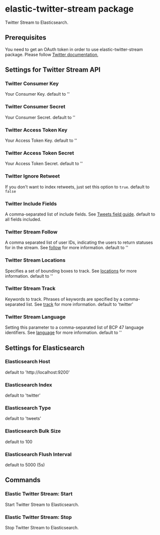 # elastic-twitter-stream package

Twitter Stream to Elasticsearch.


## Prerequisites
You need to get an OAuth token in order to use elastic-twitter-stream package. Please follow  [Twitter documentation](https://dev.twitter.com/docs/auth/tokens-devtwittercom),

## Settings for Twitter Stream API
### Twitter Consumer Key
Your Consumer Key. default to ''

### Twitter Consumer Secret
Your Consumer Secret. default to ''

### Twitter Access Token Key
Your Access Token Key. default to ''

### Twitter Access Token Secret
Your Access Token Secret. default to ''

### Twitter Ignore Retweet
If you don't want to index retweets, just set this option to `true`. default to `false`

### Twitter Include Fields
A comma-separated list of include fields. See [Tweets field guide](https://dev.twitter.com/overview/api/tweets). default to all fields included.

### Twitter Stream Follow
A comma separated list of user IDs, indicating the users to return statuses for in the stream. See [follow](https://dev.twitter.com/streaming/overview/request-parameters#follow) for more information. default to ''

### Twitter Stream Locations
Specifies a set of bounding boxes to track. See [locations](https://dev.twitter.com/streaming/overview/request-parameters#track) for more information. default to ''

### Twitter Stream Track
Keywords to track. Phrases of keywords are specified by a comma-separated list. See [track](https://dev.twitter.com/streaming/overview/request-parameters#track) for more information. default to 'twitter'

### Twitter Stream Language
Setting this parameter to a comma-separated list of BCP 47 language identifiers. See [language](https://dev.twitter.com/streaming/overview/request-parameters#track) for more information. default to ''

## Settings for Elasticsearch
### Elasticsearch Host
default to 'http://localhost:9200'
### Elasticsearch Index
default to 'twitter'
### Elasticsearch Type
default to 'tweets'
### Elasticsearch Bulk Size
default to 100
### Elasticsearch Flush Interval
default to 5000 (5s)

## Commands
### Elastic Twitter Stream: Start
Start Twitter Stream to Elasticsearch.
### Elastic Twitter Stream: Stop
Stop Twitter Stream to Elasticsearch.
